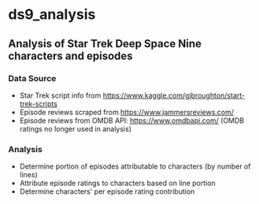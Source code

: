 # ds9_analysis

## Analysis of Star Trek Deep Space Nine characters and episodes

### Data Source
* Star Trek script info from https://www.kaggle.com/gjbroughton/start-trek-scripts 
* Episode reviews scraped from https://www.jammersreviews.com/
* Episode reviews from OMDB API: https://www.omdbapi.com/ (OMDB ratings no longer used in analysis)

### Analysis
* Determine portion of episodes attributable to characters (by number of lines)
* Attribute episode ratings to characters based on line portion
* Determine characters' per episode rating contribution

